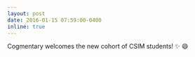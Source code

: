 ```yaml
---
layout: post
date: 2016-01-15 07:59:00-0400
inline: true
---
```


Cogmentary welcomes the new cohort of CSIM students! :sparkles: :smile:
